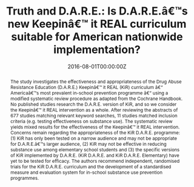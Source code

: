 ---
title: "Truth and D.A.R.E.: Is D.A.R.E.â€™s new Keepinâ€™ it REAL curriculum suitable for American nationwide implementation?"

authors:
- "admin"
- "A. Thomas McLellan"
date: "2016-08-01T00:00:00Z"
doi: "10.1080/09687637.2016.1208731"
venue: "Drugs: Education, Prevention and Policy"
publishDate: "2017-01-01T00:00:00Z"
publication_types: ["2"]
abstract: "The study investigates the effectiveness and appropriateness of the Drug Abuse Resistance Education (D.A.R.E.) Keepinâ€™ it REAL (KiR) curriculum â€“ Americaâ€™s most prevalent in-school prevention programme â€“ using a modified systematic review procedure as adapted from the Cochrane Handbook. No published studies research the D.A.R.E. version of KiR, and so we consider the Keepinâ€™ it REAL intervention as a whole. After reviewing the abstracts of 677 studies matching relevant keyword searches, 11 studies matched inclusion criteria (e.g. testing effectiveness on substance use). The systematic review yields mixed results for the effectiveness of the Keepinâ€™ it REAL intervention. Concerns remain regarding the appropriateness of the KiR D.A.R.E. programme: (1) KiR has only been tested on a narrow audience and may not be appropriate for D.A.R.E.â€™s larger audience, (2) KiR may not be effective in reducing substance use among elementary school students and (3) the specific versions of KiR implemented by D.A.R.E. (KiR D.A.R.E. and KiR D.A.R.E. Elementary) have yet to be tested for efficacy. The authors recommend independent, randomised trials for the KiR D.A.R.E. curriculum and the development of a standardised measure and evaluation system for in-school substance use prevention programmes."
summary: "Caputi, T. L., & Thomas McLellan, A. (2016). Truth and D.A.R.E.: Is D.A.R.E.s new Keepin it REAL curriculum suitable for American nationwide implementation? Drugs: Education, Prevention and Policy, 24(1), 4957. doi:10.1080/09687637.2016.1208731"
tags: 
featured: false
links:
- name: Paper Link
  url: "https://www.tandfonline.com/doi/full/10.1080/09687637.2016.1208731"
url_pdf: "/files/DEPP-2016.pdf"
image:
  focal_point: ""
  preview_only: false
---